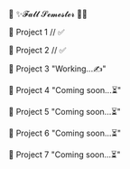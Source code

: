 🎃 ✨𝓕𝓪𝓵𝓵 𝓢𝓮𝓶𝓮𝓼𝓽𝓮𝓻 🌠🎃

📕 Project 1			// ✅

📗 Project 2			// ✅

📖 Project 3			"Working...✍"

📘 Project 4			"Coming soon...⏳"

📙 Project 5			"Coming soon...⏳"

📒 Project 6			"Coming soon...⏳"

📔 Project 7			"Coming soon...⏳"
